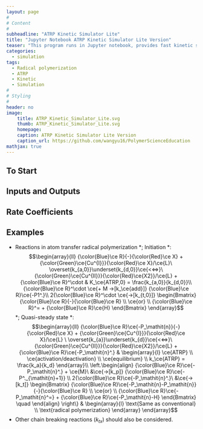 ```yaml
---
layout: page
#
# Content
#
subheadline: "ATRP Kinetic Simulator Lite"
title: "Jupyter Notebook ATRP Kinetic Simulator Lite Version"
teaser: "This program runs in Jupyter notebook, provides fast kinetic simulation for conventional radical polymerization and different types of ATRP. The output includes concentration changes of all species but no molecular weight distribution information is provided."
categories:
  - simulation
tags:
  - Radical polymerization
  - ATRP
  - Kinetic
  - Simulation
#
# Styling
#
header: no
image:
    title: ATRP_Kinetic_Simulator_Lite.svg
    thumb: ATRP_Kinetic_Simulator_Lite.svg
    homepage: 
    caption: ATRP Kinetic Simulator Lite Version
    caption_url: https://github.com/wangyu16/PolymerScienceEducation
mathjax: true
---
```


## To Start


## Inputs and Outputs


## Rate Coefficients


## Examples

* Reactions in atom transfer radical polymerization
*; Initiation
*: $$\begin{array}{ll}
{\color{Blue}\ce R}{-}{\color{Red}\ce X} + {\color{Green}\ce{Cu^{I}}}{\color{Red}\ce X}/\ce{L}\ \overset{k_{a,0}}\underset{k_{d,0}}\ce{<<=>}\ {\color{Green}\ce{Cu^{II}}}{\color{Red}\ce{X2}}/\ce{L} + {\color{Blue}\ce R}^\cdot & K_\ce{ATRP,0} = \frac{k_{a,0}}{k_{d,0}}\\
{\color{Blue}\ce R}^\cdot \ce{+ M ->[k_\ce{add}]} {\color{Blue}\ce R}\ce{-P1^.}\\
2{\color{Blue}\ce R}^\cdot \ce{->[k_{t,0}]} \begin{Bmatrix} {\color{Blue}\ce R}{-}{\color{Blue}\ce R} \\ \ce{or} \\ {\color{Blue}\ce R}^= + {\color{Blue}\ce R}\ce{H} \end{Bmatrix}
\end{array}$$
*; Quasi-steady state
*: $$\begin{array}{ll}
{\color{Blue}\ce R}\ce{-P_\mathit{n}}{-}{\color{Red}\ce X} + {\color{Green}\ce{Cu^{I}}}{\color{Red}\ce X}/\ce{L} \ \overset{k_{a}}\underset{k_{d}}\ce{<<=>}\ {\color{Green}\ce{Cu^{II}}}{\color{Red}\ce{X2}}/\ce{L} + {\color{Blue}\ce R}\ce{-P_\mathit{n}^.} 
& \begin{array}{l} \ce{ATRP} \\ \ce{activation/deactivation} \\ \ce{equilibrium} \\ k_\ce{ATRP} = \frac{k_a}{k_d} \end{array}\\
\left.\begin{align} 
{\color{Blue}\ce R}\ce{-P_\mathit{n}^.} + \ce{M}\ &\ce{->[k_p]} {\color{Blue}\ce R}\ce{-P^._{\mathit{n}+1}} \\ 
2{\color{Blue}\ce R}\ce{-P_\mathit{n}^.}\ &\ce{->[k_t]} \begin{Bmatrix} {\color{Blue}\ce R}\ce{-P_\mathit{n}-P_\mathit{n}}{-}{\color{Blue}\ce R} \\ \ce{or} \\ {\color{Blue}\ce R}\ce{-P_\mathit{n}^=} + {\color{Blue}\ce R}\ce{-P_\mathit{n}-H} \end{Bmatrix} \quad
\end{align} \right\} 
& \begin{array}{l} \text{Same as conventional} \\ \text{radical polymerization} \end{array}
\end{array}$$
* Other chain breaking reactions ($k_{tx}$) should also be considered.
